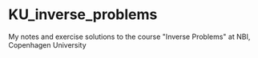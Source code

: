 # KU_inverse_problems
My notes and exercise solutions to the course "Inverse Problems" at NBI, Copenhagen University
